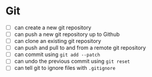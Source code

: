 # Git

- [ ] can create a new git repository
- [ ] can push a new git repository up to Github
- [ ] can clone an existing git repository
- [ ] can push and pull to and from a remote git repository
- [ ] can commit using `git add --patch`
- [ ] can undo the previous commit using `git reset`
- [ ] can tell git to ignore files with `.gitignore`
